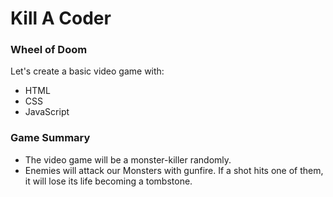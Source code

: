 # Kill A Coder 
### Wheel of Doom

Let's create a basic video game with:
- HTML 
- CSS 
- JavaScript

### Game Summary

- The video game will be a monster-killer randomly.
- Enemies will attack our Monsters with gunfire. If a shot hits one of them, it will lose its life becoming a tombstone.
